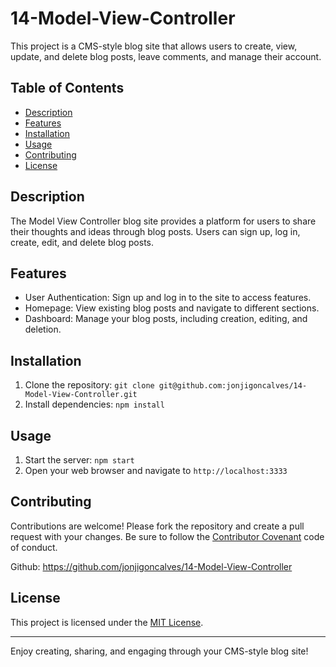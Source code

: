 # 14-Model-View-Controller
This project is a CMS-style blog site that allows users to create, view, update, and delete blog posts, leave comments, and manage their account.

## Table of Contents

- [Description](#description)
- [Features](#features)
- [Installation](#installation)
- [Usage](#usage)
- [Contributing](#contributing)
- [License](#license)

## Description

The Model View Controller blog site provides a platform for users to share their thoughts and ideas through blog posts. Users can sign up, log in, create, edit, and delete blog posts.

## Features

- User Authentication: Sign up and log in to the site to access features.
- Homepage: View existing blog posts and navigate to different sections.
- Dashboard: Manage your blog posts, including creation, editing, and deletion.

## Installation

1. Clone the repository: `git clone git@github.com:jonjigoncalves/14-Model-View-Controller.git`
2. Install dependencies: `npm install`

## Usage

1. Start the server: `npm start`
2. Open your web browser and navigate to `http://localhost:3333`

## Contributing

Contributions are welcome! Please fork the repository and create a pull request with your changes. Be sure to follow the [Contributor Covenant](CONTRIBUTING.md) code of conduct.

Github: https://github.com/jonjigoncalves/14-Model-View-Controller

## License

This project is licensed under the [MIT License](LICENSE).

---

Enjoy creating, sharing, and engaging through your CMS-style blog site!